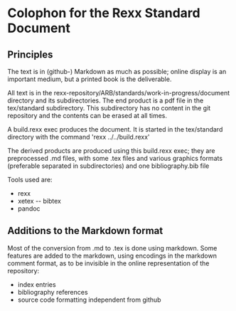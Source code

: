 # Colophon for the Rexx Standard Document

## Principles

The text is in (github-) Markdown as much as possible; online display is an important medium, but a printed book is the deliverable. 

All text is in the rexx-repository/ARB/standards/work-in-progress/document directory and its subdirectories.
The end product is a pdf file in the tex/standard subdirectory. This subdirectory has no content in the git repository and the contents can be erased at all times.

A build.rexx exec produces the document. It is started in the tex/standard directory with the command 'rexx ../../build.rexx'

The derived products are produced using this build.rexx exec; they are preprocessed .md files, with some .tex files and various graphics formats (preferable separated in subdirectories) and one bibliography.bib file

Tools used are:

- rexx
- xetex
  -- bibtex
- pandoc

## Additions to the Markdown format

Most of the conversion from .md to .tex is done using markdown. Some features are added to the markdown, using encodings in the markdown comment format, as to be invisible in the online representation of the repository:

- index entries
- bibliography references
- source code formatting independent from github

